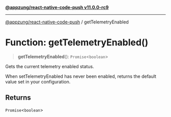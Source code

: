 [**@appzung/react-native-code-push v11.0.0-rc9**](../README.md)

---

[@appzung/react-native-code-push](../README.md) / getTelemetryEnabled

# Function: getTelemetryEnabled()

> **getTelemetryEnabled**(): `Promise`\<`boolean`\>

Gets the current telemetry enabled status.

When setTelemetryEnabled has never been enabled, returns the default value set in your configuration.

## Returns

`Promise`\<`boolean`\>
